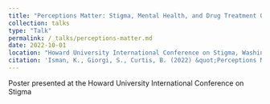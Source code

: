 ```yaml
---
title: "Perceptions Matter: Stigma, Mental Health, and Drug Treatment Outcomes"
collection: talks
type: "Talk"
permalink: /_talks/perceptions-matter.md
date: 2022-10-01
location: "Howard University International Conference on Stigma, Washington, D.C."
citation: 'Isman, K., Giorgi, S., Curtis, B. (2022) &quot;Perceptions Matter: Stigma, Mental Health, and Drug Treatment Outcomes&quot;'
---
```


Poster presented at the Howard University International Conference on Stigma
